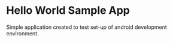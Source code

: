 # Hello World Sample App

Simple application created to test set-up of android development environment.